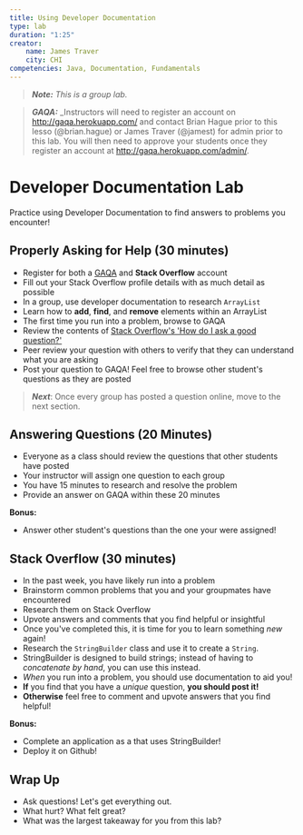 ```yaml
---
title: Using Developer Documentation
type: lab
duration: "1:25"
creator:
    name: James Traver
    city: CHI
competencies: Java, Documentation, Fundamentals
---
```


> ***Note:*** _This is a group lab._

> ***GAQA:*** _Instructors will need to register an account on http://gaqa.herokuapp.com/ and contact Brian Hague prior to this lesso (@brian.hague) or James Traver (@jamest) for admin prior to this lab. You will then need to approve your students once they register an account at http://gaqa.herokuapp.com/admin/.

# Developer Documentation Lab

Practice using Developer Documentation to find answers to problems you encounter!

## Properly Asking for Help (30 minutes)

- Register for both a [GAQA](http://gaqa.herokuapp.com/) and **Stack Overflow** account
- Fill out your Stack Overflow profile details with as much detail as possible
- In a group, use developer documentation to research `ArrayList`
- Learn how to **add**, **find**, and **remove** elements within an ArrayList
- The first time you run into a problem, browse to GAQA
- Review the contents of [Stack Overflow's 'How do I ask a good question?'](http://stackoverflow.com/help/how-to-ask)
- Peer review your question with others to verify that they can understand what you are asking
- Post your question to GAQA! Feel free to browse other student's questions as they are posted

> ***Next***: Once every group has posted a question online, move to the next section.

## Answering Questions (20 Minutes)

- Everyone as a class should review the questions that other students have posted
- Your instructor will assign one question to each group
- You have 15 minutes to research and resolve the problem
- Provide an answer on GAQA within these 20 minutes

**Bonus:**
- Answer other student's questions than the one your were assigned!

## Stack Overflow (30 minutes)

- In the past week, you have likely run into a problem
- Brainstorm common problems that you and your groupmates have encountered
- Research them on Stack Overflow
- Upvote answers and comments that you find helpful or insightful
- Once you've completed this, it is time for you to learn something _new_ again!
- Research the `StringBuilder` class and use it to create a `String`.
- StringBuilder is designed to build strings; instead of having to _concatenate by hand_, you can use this instead.
- _When_ you run into a problem, you should use documentation to aid you!
- **If** you find that you have a _unique_ question, **you should post it!**
- **Otherwise** feel free to comment and upvote answers that you find helpful!

**Bonus:**
- Complete an application as a that uses StringBuilder!
- Deploy it on Github!

## Wrap Up

- Ask questions! Let's get everything out. 
- What hurt? What felt great?
- What was the largest takeaway for you from this lab?
